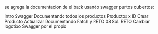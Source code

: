 se agrega la documentacion de el back usando swagger puntos cubiertos:

Intro
Swagger
Documentando todos los productos
Productos x ID
Crear Producto
Actualizar
Documentando Patch y RETO 08
Sol. RETO
Cambiar logotipo Swagger por el propio
